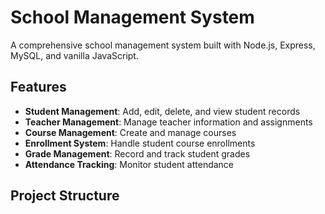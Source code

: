 # School Management System

A comprehensive school management system built with Node.js, Express, MySQL, and vanilla JavaScript.

## Features

- **Student Management**: Add, edit, delete, and view student records
- **Teacher Management**: Manage teacher information and assignments
- **Course Management**: Create and manage courses
- **Enrollment System**: Handle student course enrollments
- **Grade Management**: Record and track student grades
- **Attendance Tracking**: Monitor student attendance

## Project Structure